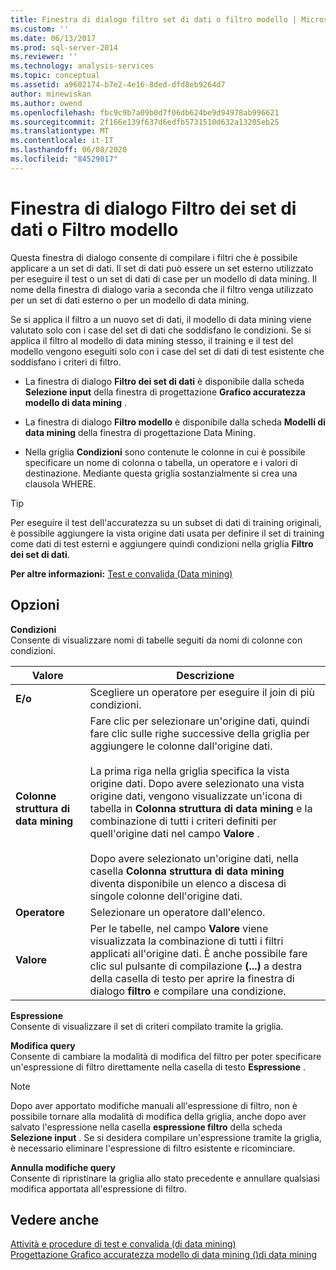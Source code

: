 ```yaml
---
title: Finestra di dialogo filtro set di dati o filtro modello | Microsoft Docs
ms.custom: ''
ms.date: 06/13/2017
ms.prod: sql-server-2014
ms.reviewer: ''
ms.technology: analysis-services
ms.topic: conceptual
ms.assetid: a9602174-b7e2-4e16-8ded-dfd8eb9264d7
author: minewiskan
ms.author: owend
ms.openlocfilehash: fbc9c9b7a09b0d7f06db624be9d94978ab996621
ms.sourcegitcommit: 2f166e139f637d6edfb5731510d632a13205eb25
ms.translationtype: MT
ms.contentlocale: it-IT
ms.lasthandoff: 06/08/2020
ms.locfileid: "84529017"
---
```

# <a name="data-set-filter-or-model-filter-dialog-box"></a>Finestra di dialogo Filtro dei set di dati o Filtro modello
  Questa finestra di dialogo consente di compilare i filtri che è possibile applicare a un set di dati.  Il set di dati può essere un set esterno utilizzato per eseguire il test o un set di dati di case per un modello di data mining. Il nome della finestra di dialogo varia a seconda che il filtro venga utilizzato per un set di dati esterno o per un modello di data mining.  
  
 Se si applica il filtro a un nuovo set di dati, il modello di data mining viene valutato solo con i case del set di dati che soddisfano le condizioni. Se si applica il filtro al modello di data mining stesso, il training e il test del modello vengono eseguiti solo con i case del set di dati di test esistente che soddisfano i criteri di filtro.  
  
-   La finestra di dialogo **Filtro dei set di dati** è disponibile dalla scheda **Selezione input** della finestra di progettazione **Grafico accuratezza modello di data mining** .  
  
-   La finestra di dialogo **Filtro modello** è disponibile dalla scheda **Modelli di data mining** della finestra di progettazione Data Mining.  
  
-   Nella griglia **Condizioni** sono contenute le colonne in cui è possibile specificare un nome di colonna o tabella, un operatore e i valori di destinazione. Mediante questa griglia sostanzialmente si crea una clausola WHERE.  
  
> [!TIP]  
>  Per eseguire il test dell'accuratezza su un subset di dati di training originali, è possibile aggiungere la vista origine dati usata per definire il set di training come dati di test esterni e aggiungere quindi condizioni nella griglia **Filtro dei set di dati**.  
  
 **Per altre informazioni:** [Test e convalida &#40;Data mining&#41;](data-mining/testing-and-validation-data-mining.md)  
  
## <a name="options"></a>Opzioni  
 **Condizioni**  
 Consente di visualizzare nomi di tabelle seguiti da nomi di colonne con condizioni.  
  
|Valore|Descrizione|  
|-----------|-----------------|  
|**E/o**|Scegliere un operatore per eseguire il join di più condizioni.|  
|**Colonne struttura di data mining**|Fare clic per selezionare un'origine dati, quindi fare clic sulle righe successive della griglia per aggiungere le colonne dall'origine dati.<br /><br /> La prima riga nella griglia specifica la vista origine dati. Dopo avere selezionato una vista origine dati, vengono visualizzate un'icona di tabella in **Colonna struttura di data mining** e la combinazione di tutti i criteri definiti per quell'origine dati nel campo **Valore** .<br /><br /> Dopo avere selezionato un'origine dati, nella casella **Colonna struttura di data mining** diventa disponibile un elenco a discesa di singole colonne dell'origine dati.|  
|**Operatore**|Selezionare un operatore dall'elenco.|  
|**Valore**|Per le tabelle, nel campo **Valore** viene visualizzata la combinazione di tutti i filtri applicati all'origine dati. È anche possibile fare clic sul pulsante di compilazione **(...)** a destra della casella di testo per aprire la finestra di dialogo **filtro** e compilare una condizione.|  
  
 **Espressione**  
 Consente di visualizzare il set di criteri compilato tramite la griglia.  
  
 **Modifica query**  
 Consente di cambiare la modalità di modifica del filtro per poter specificare un'espressione di filtro direttamente nella casella di testo **Espressione** .  
  
> [!NOTE]  
>  Dopo aver apportato modifiche manuali all'espressione di filtro, non è possibile tornare alla modalità di modifica della griglia, anche dopo aver salvato l'espressione nella casella **espressione filtro** della scheda **Selezione input** . Se si desidera compilare un'espressione tramite la griglia, è necessario eliminare l'espressione di filtro esistente e ricominciare.  
  
 **Annulla modifiche query**  
 Consente di ripristinare la griglia allo stato precedente e annullare qualsiasi modifica apportata all'espressione di filtro.  
  
## <a name="see-also"></a>Vedere anche  
 [Attività e procedure di test e convalida &#40;di data mining&#41;](data-mining/testing-and-validation-tasks-and-how-tos-data-mining.md)   
 [Progettazione Grafico accuratezza modello di data mining &#40;&#41;di data mining](mining-accuracy-chart-designer-data-mining.md)  
  
  
